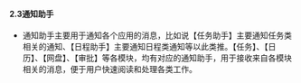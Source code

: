 #### 2.3通知助手
* 通知助手主要用于通知各个应用的消息，比如说【任务助手】主要通知任务类相关的通知、【日程助手】主要通知日程类通知等以此类推。【任务】、【日历】、【网盘】、【审批】等各模块，均有对应的通知助手，用于接收来自各模块相关的消息，便于用户快速阅读和处理各类工作。
